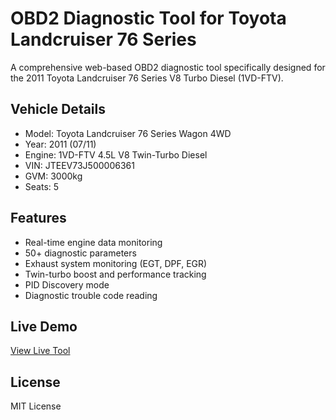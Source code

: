 # OBD2 Diagnostic Tool for Toyota Landcruiser 76 Series

A comprehensive web-based OBD2 diagnostic tool specifically designed for the 2011 Toyota Landcruiser 76 Series V8 Turbo Diesel (1VD-FTV).

## Vehicle Details
- Model: Toyota Landcruiser 76 Series Wagon 4WD
- Year: 2011 (07/11)
- Engine: 1VD-FTV 4.5L V8 Twin-Turbo Diesel
- VIN: JTEEV73J500006361
- GVM: 3000kg
- Seats: 5

## Features

- Real-time engine data monitoring
- 50+ diagnostic parameters
- Exhaust system monitoring (EGT, DPF, EGR)
- Twin-turbo boost and performance tracking
- PID Discovery mode
- Diagnostic trouble code reading

## Live Demo

[View Live Tool](https://your-app-name.onrender.com)

## License

MIT License
